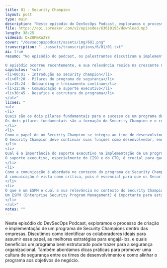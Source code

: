 ```yaml
---
title: 01 - Security Champion
layout: post
type: main
description: "Neste episódio do DevSecOps Podcast, exploramos o processo de criação e implementação de um programa de Security Champions dentro das empresas. Discutimos como identificar os colaboradores ideais para assumir esse papel, as melhores estratégias para engajá-los, e quais benefícios um programa bem estruturado pode trazer para a segurança organizacional. Também abordamos dicas práticas para promover uma cultura de segurança entre os times de desenvolvimento e como alinhar o programa aos objetivos de negócio."
file: https://api.spreaker.com/v2/episodes/63610195/download.mp3
length: 38:25
videoid: DxZUPmXu2Y8
cover: "/devsecopspodcast/assets/img/601.png"
transcription: "../assets/transcriptions/6/01/01.txt"
ai: true
resumo: "No episódio do podcast, os palestrantes discutiram a implementação de um programa de 'Security Champion', que visa integrar práticas de segurança em equipes de desenvolvimento. O foco foi em como formar e reconhecer esses campeões de segurança, que atuarão como intermediários entre as equipes de desenvolvimento e o time de segurança. A conversa abordou a importância de um suporte executivo, destacando que a iniciativa deve ser uma política da empresa, com apoio do CISO e do CTO.

O episódio ocorreu recentemente, e sua relevância reside na crescente necessidade de reduzir riscos no desenvolvimento de software, especialmente em empresas que buscam escalar suas práticas de segurança. Os palestrantes enfatizaram que o papel do Security Champion não deve sobrecarregar as funções principais dos desenvolvedores, mas sim complementar suas atividades. Além disso, a comunicação entre os Security Champions e o time de segurança é crucial para o sucesso do programa. A estruturação adequada desse programa é vista como um passo importante para melhorar a segurança organizacional."
capitulos: "<ul>
<li>00:01 - Introdução ao security champion</li>
<li>07:20 - Pilares do programa de segurança</li>
<li>15:24 - Onboarding e treinamento contínuo</li>
<li>22:06 - Comunicação e suporte executivo</li>
<li>30:45 - Desafios e estrutura do programa</li>
</ul>"
licoes: "
<ul>
<li>
Quais são os dois pilares fundamentais para o sucesso de um programa de Security Champion?
Os dois pilares fundamentais são a formação do Security Champion e o reconhecimento do seu trabalho, que inclui incentivos como salário melhor e bônus.
</li>
<li>
Como o papel de um Security Champion se integra ao time de desenvolvimento?
O Security Champion deve continuar suas funções como desenvolvedor, enquanto também assume responsabilidades relacionadas à segurança, como implementar boas práticas e colaborar com o time de segurança.
</li>
<li>
Qual é a importância do suporte executivo na implementação de um programa de Security Champion?
O suporte executivo, especialmente do CISO e do CTO, é crucial para garantir que a iniciativa tenha peso e seja levada a sério dentro da empresa, tornando-se uma política obrigatória.
</li>
<li>
Como a comunicação é abordada no contexto do programa de Security Champion?
A comunicação é vista como crítica, pois é essencial para que os Security Champions se conectem com o time de segurança e compartilhem feedbacks sobre o programa e suas dificuldades.
</li>
<li>
O que é um ESPM e qual a sua relevância no contexto do Security Champion?
Um ESPM (Enterprise Security Program Management) é importante para estruturar o papel do Security Champion, garantindo que ele não sobreponha suas funções principais e que o programa de segurança seja bem gerido.
</li>
</ul>"
notes: ""
---
```


Neste episódio do DevSecOps Podcast, exploramos o processo de criação e implementação de um programa de Security Champions dentro das empresas. Discutimos como identificar os colaboradores ideais para assumir esse papel, as melhores estratégias para engajá-los, e quais benefícios um programa bem estruturado pode trazer para a segurança organizacional. Também abordamos dicas práticas para promover uma cultura de segurança entre os times de desenvolvimento e como alinhar o programa aos objetivos de negócio.